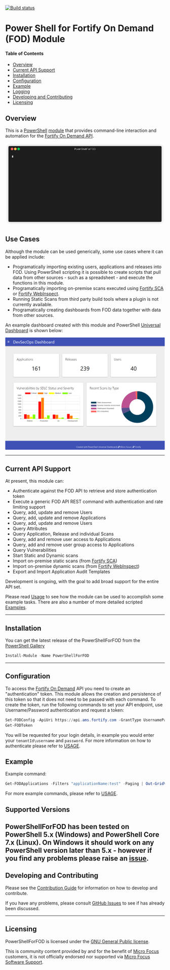 [![Build status](https://ci.appveyor.com/api/projects/status/egkljq9ok9xhvnhh?svg=true)](https://ci.appveyor.com/project/akevinlee/powershellforfod)

# Power Shell for Fortify On Demand (FOD) Module

#### Table of Contents

*   [Overview](#overview)
*   [Current API Support](#current-api-support)
*   [Installation](#installation)
*   [Configuration](#configuration)
*   [Example](#example)
*   [Logging](#logging)
*   [Developing and Contributing](#developing-and-contributing)
*   [Licensing](#licensing)

## Overview

This is a [PowerShell](https://microsoft.com/powershell) [module](https://technet.microsoft.com/en-us/library/dd901839.aspx)
that provides command-line interaction and automation for the [Fortify On Demand API](https://api.ams.fortify.com/swagger/ui/index).

![Example](Media/example-render.gif) 

## Use Cases

Although the module can be used generically, some use cases where it can be applied include:

 * Programatically importing existing users, applications and releases into FOD. Using PowerShell scripting it is possible 
   to create scripts that pull data from other sources - such as a spreadsheet - and execute the functions in this module.
 * Programatically importing on-premise scans executed using [Fortify SCA](https://www.microfocus.com/en-us/products/static-code-analysis-sast)
   or [Fortify WebInspect](https://www.microfocus.com/en-us/products/webinspect-dynamic-analysis-dast).
 * Running Static Scans from third party build tools where a plugin is not currently available.  
 * Programatically creating dashboards from FOD data together with data from other sources.  
 
An example dashboard created with this module and PowerShell [Universal Dashboard](https://universaldashboard.io/) is shown below:

![DevSecOps Dashboard](Media/dashboard-example.png) 
        
----------

## Current API Support

At present, this module can:
 * Authenticate against the FOD API to retrieve and store authentication token
 * Execute a generic FOD API REST command with authentication and rate limiting support
 * Query, add, update and remove Users
 * Query, add, update and remove Applications
 * Query, add, update and remove Users
 * Query Attributes
 * Query Application, Release and individual Scans
 * Query, add and remove user access to Applications
 * Query, add and remove user group access to Applications
 * Query Vulnerabilities
 * Start Static and Dynamic scans
 * Import on-premise static scans (from [Fortify SCA](https://www.microfocus.com/en-us/products/static-code-analysis-sast))
 * Import on-premise dynamic scans (from [Fortify WebInspect](https://www.microfocus.com/en-us/products/webinspect-dynamic-analysis-dast))
 * Export and Import Application Audit Templates 

Development is ongoing, with the goal to add broad support for the entire API set.

Please read [Usage](USAGE.md) to see how the module can be used to accomplish some example tasks.
There are also a number of more detailed scripted [Examples](examples).

----------

## Installation

You can get the latest release of the PowerShellForFOD from the [PowerShell Gallery](https://www.powershellgallery.com/packages/PowerShellForFOD)

```PowerShell
Install-Module -Name PowerShellForFOD
```

----------

## Configuration

To access the [Fortify On Demand](https://www.microfocus.com/en-us/products/application-security-testing) API you need 
to create an "authentication" token. This module allows the creation and persistence of this token so that it does not 
need to be passed with each command. To create the token, run the following commands to set your API endpoint, use 
Username/Password authentication and request a token:

```PowerShell
Set-FODConfig -ApiUri https://api.ams.fortify.com -GrantType UsernamePassword -Scope api-tenant
Get-FODToken
```

You will be requested for your login details, in example you would enter your `tenantId\username` and `password`.
For more information on how to authenticate please refer to [USAGE](USAGE.md).

## Example

Example command:

```powershell
Get-FODApplications -Filters "applicationName:test" -Paging | Out-GridView
```

For more example commands, please refer to [USAGE](USAGE.md).


## Supported Versions

PowerShellForFOD has been tested on PowerShell 5.x (Windows) and PowerShell Core 7.x (Linux).
On Windows it should work on any PowerShell version later than 5.x - however if you find any problems
please raise an [issue](https://github.com/fortify-community-plugins/PowerShellForFOD/issues).
----------

## Developing and Contributing

Please see the [Contribution Guide](CONTRIBUTING.md) for information on how to develop and contribute.

If you have any problems, please consult [GitHub Issues](https://github.com/fortify-community-plugins/PowerShellForFOD/issues)
to see if has already been discussed.

----------

## Licensing

PowerShellForFOD is licensed under the [GNU General Public license](LICENSE).

This is community content provided by and for the benefit of [Micro Focus](https://www.microfocus.com/) customers, 
it is not officially endorsed nor supported via [Micro Focus Software Support](https://www.microfocus.com/en-us/support).


